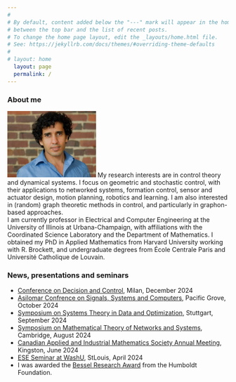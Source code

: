 ```yaml
---
#
# By default, content added below the "---" mark will appear in the home page
# between the top bar and the list of recent posts.
# To change the home page layout, edit the _layouts/home.html file.
# See: https://jekyllrb.com/docs/themes/#overriding-theme-defaults
#
# layout: home
  layout: page
  permalink: /
---
```

### About me
<img align="left; padding: 1px 1px 1px 1px;"  width="40%" src="/images/mug.jpg" />
My research interests are in control theory and dynamical systems. I focus on geometric and stochastic control, with their applications to networked systems, formation control, sensor and actuator design, motion planning, robotics and learning. I am also interested in (random) graph theoretic methods in control, and particularly in graphon-based approaches.
<br>
I am currently professor in Electrical and Computer Engineering at the University of Illinois at Urbana-Champaign, with affiliations with the Coordinated Science Laboratory and the Department of Mathematics. I obtained my PhD in Applied Mathematics from Harvard University working with R. Brockett, and undergraduate degrees from École Centrale Paris and Université Catholique de Louvain.

<br>

### News, presentations and seminars 
- [Conference on Decision and Control](https://cdc2024.ieeecss.org), Milan, December 2024
- [Asilomar Confrence on Signals, Systems and Computers](https://www.asilomarsscconf.org), Pacific Grove, October 2024
- [Symposium on Systems Theory in Data and Optimization](https://www.sysdo2024.de/en/index.php/), Stuttgart, September 2024
- [Symposium on Mathematical Theory of Networks and Systems](https://mtns2024.eng.cam.ac.uk), Cambridge, August 2024
- [Canadian Applied and Industrial Mathematics Society Annual Meeting](https://caims2024.org), Kingston, June 2024
- [ESE Seminar at WashU](https://happenings.wustl.edu/event/ese-seminar-mohamed-ali-belabbas), StLouis, April 2024
- I was awarded the [Bessel Research Award](https://x.com/CSL_Illinois/status/1810758011448680608) from the Humboldt Foundation.
